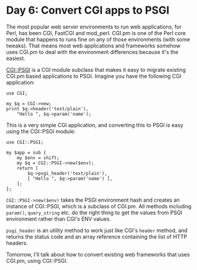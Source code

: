 # Day 6: Convert CGI apps to PSGI

The most popular web server environments to run web applications, for Perl, has been CGI, FastCGI and mod_perl. CGI.pm is one of the Perl core module that happens to runs fine on any of those environments (with some tweaks). That means most web applications and frameworks somehow uses CGI.pm to deal with the environment differences because it's the easiest.

[CGI::PSGI](http://search.cpan.org/perldoc?CGI::PSGI) is a CGI module subclass that makes it easy to migrate existing CGI.pm based applications to PSGI. Imagine you have the following CGI application:

    use CGI;
    
    my $q = CGI->new;
    print $q->header('text/plain'),
        "Hello ", $q->param('name');

This is a very simple CGI application, and converting this to PSGI is easy using the CGI::PSGI module:

    use CGI::PSGI;
    
    my $app = sub {
        my $env = shift;
        my $q = CGI::PSGI->new($env);
        return [ 
            $q->psgi_header('text/plain'),
            [ "Hello ", $q->param('name') ],
        ];
    };

`CGI::PSGI->new($env)` takes the PSGI environment hash and creates an instance of CGI::PSGI, which is a subclass of CGI.pm. All methods including `param()`, `query_string` etc. do the right thing to get the values from PSGI environment rather than CGI's ENV values.

`psgi_header` is an utility method to work just like CGI's `header` method, and returns the status code and an array reference containing the list of HTTP headers.

Tomorrow, I'll talk about how to convert existing web frameworks that uses CGI.pm, using CGI::PSGI.
